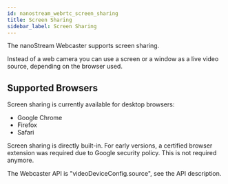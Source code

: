 ```yaml
---
id: nanostream_webrtc_screen_sharing
title: Screen Sharing
sidebar_label: Screen Sharing
---
```


The nanoStream Webcaster supports screen sharing.

Instead of a web camera you can use a screen or a window as a live video source, depending on the browser used.

## Supported Browsers

Screen sharing is currently available for desktop browsers:

  * Google Chrome
  * Firefox
  * Safari

Screen sharing is directly built-in. For early versions, a certified browser extension was required due to Google security policy. This is not required anymore.

The Webcaster API is "videoDeviceConfig.source", see the API description.
